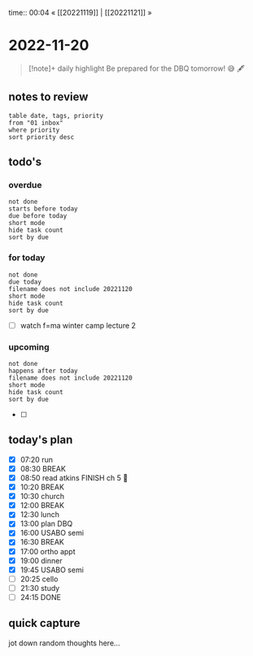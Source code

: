 time:: 00:04
« [[20221119]] | [[20221121]] »

# 2022-11-20

>[!note]+ daily highlight
>Be prepared for the DBQ tomorrow! 😅 🖋

## notes to review
```dataview
table date, tags, priority
from "01 inbox"
where priority
sort priority desc
```
## todo's
### overdue
```tasks
not done
starts before today
due before today
short mode
hide task count
sort by due
```
### for today
```tasks
not done
due today
filename does not include 20221120
short mode
hide task count
sort by due
```
- [ ] watch f=ma winter camp lecture 2
### upcoming
```tasks
not done
happens after today
filename does not include 20221120
short mode
hide task count
sort by due
```
- [ ] 
## today's plan
- [x] 07:20 run
- [x] 08:30 BREAK
- [x] 08:50 read atkins FINISH ch 5 🙏
- [x] 10:20 BREAK
- [x] 10:30 church
- [x] 12:00 BREAK
- [x] 12:30 lunch
- [x] 13:00 plan DBQ
- [x] 16:00 USABO semi
- [x] 16:30 BREAK
- [x] 17:00 ortho appt
- [x] 19:00 dinner
- [x] 19:45 USABO semi
- [ ] 20:25 cello
- [ ] 21:30 study
- [ ] 24:15 DONE

## quick capture
jot down random thoughts here...